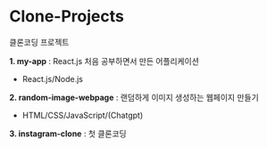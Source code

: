 # Clone-Projects

클론코딩 프로젝트

**1. my-app** : React.js 처음 공부하면서 만든 어플리케이션 

- React.js/Node.js

**2. random-image-webpage** : 랜덤하게 이미지 생성하는 웹페이지 만들기 

- HTML/CSS/JavaScript/(Chatgpt)


**3. instagram-clone** : 첫 클론코딩
